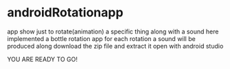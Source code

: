 # androidRotationapp
app show just to rotate(animation) a specific thing along with a sound
here implemented a bottle rotation app 
for each rotation a sound will be produced along
download the zip file and extract it
open with android studio


YOU ARE READY TO GO!
